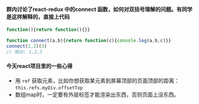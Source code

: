 #### 群内讨论了react-redux 中的connect 函数，如何对双括号理解的问题。有同学是这样解释的，直接上代码
```js
function(){return function(){}}

function connect(a,b){return function(c){console.log(a,b,c)}}
connect(1,2)(3)
// 输出: 1,2,3
```

#### 今天react项目里的一些心得
- 用 `ref` 获取元素，比如你想获取某元素到屏幕顶部的页面顶部的距离：`this.refs.myDiv.offsetTop`
- 数组map时，一定要有外层标签才能渲染出东西，否则页面上没东西。
